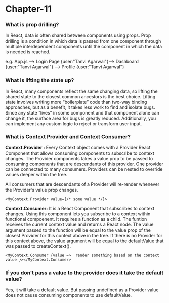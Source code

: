 # Chapter-11

### What is prop drilling?
In React, data is often shared between components using props. Prop drilling is a condition in which data is passed from one component through multiple interdependent components until the component in which the data is needed is reached.

e.g. App.js --> Login Page {user:"Tanvi Agarwal"}--> Dashboard {user:"Tanvi Agarwal"} --> Profile {user:"Tanvi Agarwal"}

### What is lifting the state up?
In React, many components reflect the same changing data, so lifting the shared state to the closest common ancestors is the best choice.
Lifting state involves writing more “boilerplate” code than two-way binding approaches, but as a benefit, it takes less work to find and isolate bugs. Since any state “lives” in some component and that component alone can change it, the surface area for bugs is greatly reduced. Additionally, you can implement any custom logic to reject or transform user input.

### What is Context Provider and Context Consumer?

**Context.Provider :** Every Context object comes with a Provider React Component that allows consuming components to subscribe to context changes.
The Provider components takes a value prop to be passed to consuming components that are descendants of this provider. One provider can be connected to many consumers. Providers can be nested to override values deeper within the tree.

All consumers that are descendants of a Provider will re-render whenever the Provider's value prop changes.

```<MyContext.Provider value={/* some value */}>```

**Context.Consumer:** It is a React Component that subscribes to context changes. Using this component lets you subscribe to a context within functional compoenent.
It requires a function as a child. The funtion receives the current context value and returns a React node. The value argument passed to the function will be equal to the value prop of the closest Provider for this context above in the tree. If there is no Provider for this context above, the value argument will be equal to the defaultValue that was passed to createContext().

``` 
<MyContext.Consumer {value =>  render something based on the context value }></MyContext.Consumer> 
```

### If you don't pass a value to the provider does it take the default value?
Yes, it will take a default value.
But passing undefined as a Provider value does not cause consuming components to use defaultValue.


